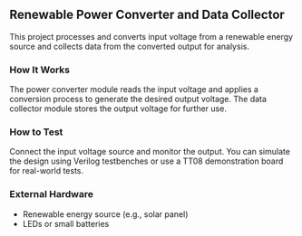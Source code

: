 <!---

This file is used to generate your project datasheet. Please fill in the information below and delete any unused
sections.

You can also include images in this folder and reference them in the markdown. Each image must be less than
512 kb in size, and the combined size of all images must be less than 1 MB.
-->

## Renewable Power Converter and Data Collector

This project processes and converts input voltage from a renewable energy source and collects data from the converted output for analysis.

### How It Works
The power converter module reads the input voltage and applies a conversion process to generate the desired output voltage. The data collector module stores the output voltage for further use.

### How to Test
Connect the input voltage source and monitor the output. You can simulate the design using Verilog testbenches or use a TT08 demonstration board for real-world tests.

### External Hardware
- Renewable energy source (e.g., solar panel)
- LEDs or small batteries

